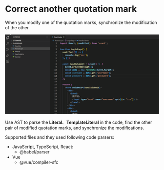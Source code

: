 # Correct another quotation mark

When you modify one of the quotation marks, synchronize the modification of the other.

![](./example.gif)



Use AST to parse the **Literal**、**TemplateLiteral** in the code, find the other pair of modified quotation marks, and synchronize the modifications.



Supported files and they used following code parsers:

- JavaScript, TypeScript, React:
  - @babel/parser
- Vue
  - @vue/compiler-sfc